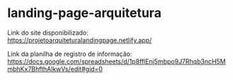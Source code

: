 # landing-page-arquitetura
Link do site disponibilizado: https://projetoarquiteturalandingpage.netlify.app/

Link da planilha de registro de informação: https://docs.google.com/spreadsheets/d/1p8fflEnj5mbpo9J7Rhqb3ncH5MmbhKx7BhfthAlkwVs/edit#gid=0
